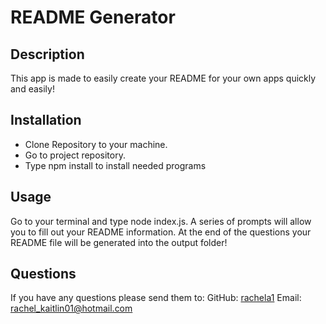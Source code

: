 # README Generator

## Description

This app is made to easily create your README for your own apps quickly and easily!

## Installation

- Clone Repository to your machine. 
- Go to project repository.
- Type npm install to install needed programs

## Usage

Go to your terminal and type node index.js. A series of prompts will allow you to fill out your README information. At the end of the questions your README file will be generated into the output folder!

## Questions

If you have any questions please send them to:
GitHub: [rachela1](https://github.com/rachela1)
Email: rachel_kaitlin01@hotmail.com